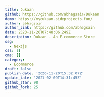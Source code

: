 ```yaml
---
title: Dukaan
github: https://github.com/abhagsain/Dukaan
demo: https://mydukaan.sideprojects.fun/
author: abhagsain
author_link: https://github.com/abhagsain
date: 2023-11-26T07:48:06.249Z
description: Dukaan - An E-commerce Store
ssg:
  - Nextjs
css: []
cms: []
category:
  - Ecommerce
draft: false
publish_date: '2020-11-20T15:32:07Z'
update_date: '2021-02-09T14:31:45Z'
github_star: 98
github_fork: 25
---
```

